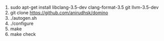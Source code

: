 1. sudo apt-get install libclang-3.5-dev clang-format-3.5 git llvm-3.5-dev
2. git clone https://github.com/anirudhsk/domino
3. ./autogen.sh
4. ./configure
5. make
6. make check
